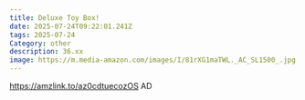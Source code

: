 ```yaml
---
title: Deluxe Toy Box!
date: 2025-07-24T09:22:01.241Z
tags: 2025-07-24
Category: other
description: 36.xx
image: https://m.media-amazon.com/images/I/81rXG1maTWL._AC_SL1500_.jpg
---
```

https://amzlink.to/az0cdtuecozOS
AD